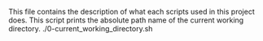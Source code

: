 This file contains the description of what each scripts used in this project does.
This script prints the absolute path name of the current working directory.
./0-current_working_directory.sh
